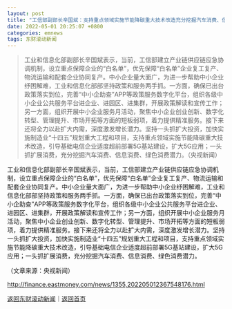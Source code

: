 ```yaml
---
layout: post
title: "工信部副部长辛国斌：支持重点领域实施节能降碳重大技术改造充分挖掘汽车消费、信息消费、绿色消费潜力"
date: 2022-05-01 20:25:07 +0800
categories: emnews
tags: 东财滚动新闻
---
```

> 工业和信息化部副部长辛国斌表示，当前，工信部建立产业链供应链应急协调机制，设立重点保障企业的“白名单”，优先保障“白名单”企业复工复产、物流运输和配套企业协同复产。中小企业量大面广，为进一步帮助中小企业纾困解难，工业和信息化部部坚持政策和服务两手抓。一方面，确保已出台政策落实到位，完善“中小企助查”APP等政策服务数字化平台，组织各级中小企业公共服务平台进企业、进园区、进集群，开展政策解读和宣传工作；另一方面，组织开展中小企业服务月活动，聚焦中小企业创业创新、数字化转型、管理提升、市场开拓等方面的短板弱项，着力提供精准服务。接下来还将全力以赴扩大内需，深度激发增长潜力。坚持一头抓扩大投资，加快实施制造业“十四五”规划重大工程和项目，支持重点领域实施节能降碳重大技术改造，引导基础电信企业适度超前部署5G基站建设，扩大5G应用；一头抓扩展消费，充分挖掘汽车消费、信息消费、绿色消费潜力。（央视新闻）

<p>工业和信息化部副部长辛国斌表示，当前，工信部建立产业链供应链应急协调机制，设立重点保障企业的“白名单”，优先保障“白名单”企业复工复产、物流运输和配套企业协同复产。中小企业量大面广，为进一步帮助中小企业纾困解难，工业和信息化部部坚持政策和服务两手抓。一方面，确保已出台政策落实到位，完善“中小企助查”APP等政策服务数字化平台，组织各级中小企业公共服务平台进企业、进园区、进集群，开展政策解读和宣传工作；另一方面，组织开展中小企业服务月活动，聚焦中小企业创业创新、数字化转型、管理提升、市场开拓等方面的短板弱项，着力提供精准服务。接下来还将全力以赴扩大内需，深度激发增长潜力。坚持一头抓扩大投资，加快实施制造业“十四五”规划重大工程和项目，支持重点领域实施节能降碳重大技术改造，引导基础电信企业适度超前部署5G基站建设，扩大5G应用；一头抓扩展消费，充分挖掘汽车消费、信息消费、绿色消费潜力。 </p><p class="em_media">（文章来源：央视新闻）</p>

<http://finance.eastmoney.com/news/1355,202205012367548176.html>

[返回东财滚动新闻](//finews.withounder.com/emnews/)｜[返回首页](//finews.withounder.com/)
